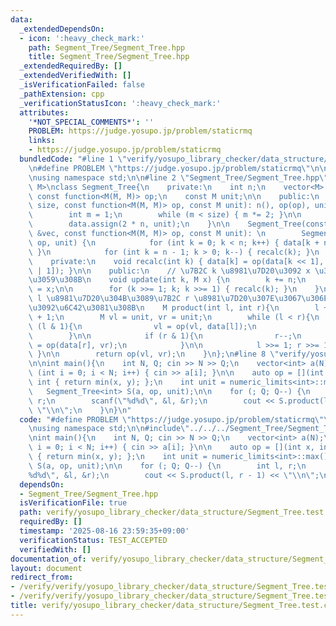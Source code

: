 ```yaml
---
data:
  _extendedDependsOn:
  - icon: ':heavy_check_mark:'
    path: Segment_Tree/Segment_Tree.hpp
    title: Segment_Tree/Segment_Tree.hpp
  _extendedRequiredBy: []
  _extendedVerifiedWith: []
  _isVerificationFailed: false
  _pathExtension: cpp
  _verificationStatusIcon: ':heavy_check_mark:'
  attributes:
    '*NOT_SPECIAL_COMMENTS*': ''
    PROBLEM: https://judge.yosupo.jp/problem/staticrmq
    links:
    - https://judge.yosupo.jp/problem/staticrmq
  bundledCode: "#line 1 \"verify/yosupo_library_checker/data_structure/Segment_Tree.test.cpp\"\
    \n#define PROBLEM \"https://judge.yosupo.jp/problem/staticrmq\"\n\n#include<bits/stdc++.h>\n\
    \nusing namespace std;\n\n#line 2 \"Segment_Tree/Segment_Tree.hpp\"\n\ntemplate<typename\
    \ M>\nclass Segment_Tree{\n    private:\n    int n;\n    vector<M> data;\n   \
    \ const function<M(M, M)> op;\n    const M unit;\n\n    public:\n    Segment_Tree(int\
    \ size, const function<M(M, M)> op, const M unit): n(), op(op), unit(unit) {\n\
    \        int m = 1;\n        while (m < size) { m *= 2; }\n\n        n = m;\n\
    \        data.assign(2 * n, unit);\n    }\n\n    Segment_Tree(const vector<M>\
    \ &vec, const function<M(M, M)> op, const M unit): \n        Segment_Tree(vec.size(),\
    \ op, unit) {\n            for (int k = 0; k < n; k++) { data[k + n] = vec[k];\
    \ }\n            for (int k = n - 1; k > 0; k--) { recalc(k); }\n        }\n\n\
    \    private:\n    void recalc(int k) { data[k] = op(data[k << 1], data[k << 1\
    \ | 1]); }\n\n    public:\n    // \u7B2C k \u8981\u7D20\u3092 x \u306B\u66F4\u65B0\
    \u3059\u308B\n    void update(int k, M x) {\n        k += n;\n        data[k]\
    \ = x;\n\n        for (k >>= 1; k; k >>= 1) { recalc(k); }\n    }\n\n    // \u7B2C\
    \ l \u8981\u7D20\u304B\u3089\u7B2C r \u8981\u7D20\u307E\u3067\u306E\u7DCF\u7A4D\
    \u3092\u6C42\u3081\u308B\n    M product(int l, int r){\n        l += n; r += n\
    \ + 1;\n        M vl = unit, vr = unit;\n        while (l < r){\n            if\
    \ (l & 1){\n                vl = op(vl, data[l]);\n                l++;\n    \
    \        }\n\n            if (r & 1){\n                r--;\n                vr\
    \ = op(data[r], vr);\n            }\n\n            l >>= 1; r >>= 1;\n       \
    \ }\n\n        return op(vl, vr);\n    }\n};\n#line 8 \"verify/yosupo_library_checker/data_structure/Segment_Tree.test.cpp\"\
    \n\nint main(){\n    int N, Q; cin >> N >> Q;\n    vector<int> a(N);\n    for\
    \ (int i = 0; i < N; i++) { cin >> a[i]; }\n\n    auto op = [](int x, int y) ->\
    \ int { return min(x, y); };\n    int unit = numeric_limits<int>::max();\n\n \
    \   Segment_Tree<int> S(a, op, unit);\n\n    for (; Q; Q--) {\n        int l,\
    \ r;\n        scanf(\"%d%d\", &l, &r);\n        cout << S.product(l, r - 1) <<\
    \ \"\\n\";\n    }\n}\n"
  code: "#define PROBLEM \"https://judge.yosupo.jp/problem/staticrmq\"\n\n#include<bits/stdc++.h>\n\
    \nusing namespace std;\n\n#include\"../../../Segment_Tree/Segment_Tree.hpp\"\n\
    \nint main(){\n    int N, Q; cin >> N >> Q;\n    vector<int> a(N);\n    for (int\
    \ i = 0; i < N; i++) { cin >> a[i]; }\n\n    auto op = [](int x, int y) -> int\
    \ { return min(x, y); };\n    int unit = numeric_limits<int>::max();\n\n    Segment_Tree<int>\
    \ S(a, op, unit);\n\n    for (; Q; Q--) {\n        int l, r;\n        scanf(\"\
    %d%d\", &l, &r);\n        cout << S.product(l, r - 1) << \"\\n\";\n    }\n}\n"
  dependsOn:
  - Segment_Tree/Segment_Tree.hpp
  isVerificationFile: true
  path: verify/yosupo_library_checker/data_structure/Segment_Tree.test.cpp
  requiredBy: []
  timestamp: '2025-08-16 23:59:35+09:00'
  verificationStatus: TEST_ACCEPTED
  verifiedWith: []
documentation_of: verify/yosupo_library_checker/data_structure/Segment_Tree.test.cpp
layout: document
redirect_from:
- /verify/verify/yosupo_library_checker/data_structure/Segment_Tree.test.cpp
- /verify/verify/yosupo_library_checker/data_structure/Segment_Tree.test.cpp.html
title: verify/yosupo_library_checker/data_structure/Segment_Tree.test.cpp
---
```

